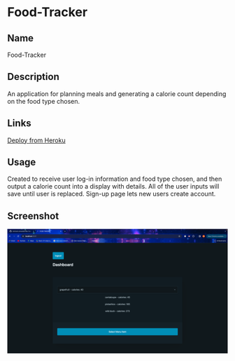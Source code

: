# Food-Tracker

## Name
 Food-Tracker

## Description
An application for planning meals and generating a calorie count depending on the food type chosen.

## Links
[Deploy from Heroku](https://afternoon-depths-27329-136310a7316d.herokuapp.com/)

## Usage
Created to receive user log-in information and food type chosen, and then output a calorie count into a display with details. All of the user inputs will save until user is replaced.  Sign-up page lets new users create account.

## Screenshot
![FoodTracker in action](./public/assets/FoodTrackerDashboard.png)



